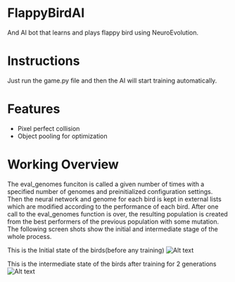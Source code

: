 # FlappyBirdAI
And AI bot that learns and plays flappy bird using NeuroEvolution.

# Instructions
Just run the game.py file and then the AI will start training automatically.

# Features
- Pixel perfect collision
- Object pooling for optimization

# Working Overview
The eval_genomes funciton is called a given number of times with a specified number of genomes and preinitialized configuration settings. Then the neural network and genome for each bird is kept in external lists which are modified according to the performance of each bird.
After one call to the eval_genomes function is over, the resulting population is created from the best performers of the previous population with some mutation. The following screen shots show the initial and intermediate stage of the whole process.

This is the Initial state of the birds(before any training)
![Alt text](https://gdurl.com/HeYR "Initial State")

This is the intermediate state of the birds after training for 2 generations
![Alt text](https://gdurl.com/Ts9X "Intermediate State")
